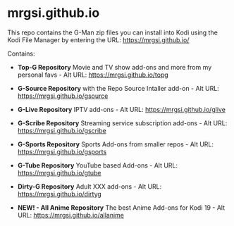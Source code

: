 # mrgsi.github.io
 
This repo contains the G-Man zip files you can install into Kodi using the Kodi File Manager by entering the URL: https://mrgsi.github.io/

Contains:

- **Top-G Repository** Movie and TV show add-ons and more from my personal favs - 
Alt URL: https://mrgsi.github.io/topg

- **G-Source Repository** with the Repo Source Intaller add-on - 
Alt URL: https://mrgsi.github.io/gsource

- **G-Live Repository** IPTV add-ons - 
Alt URL: https://mrgsi.github.io/glive

- **G-Scribe Repository** Streaming service subscription add-ons - 
Alt URL: https://mrgsi.github.io/gscribe

- **G-Sports Repository** Sports Add-ons from smaller repos - 
Alt URL: https://mrgsi.github.io/gsports

- **G-Tube Repository** YouTube based Add-ons - 
Alt URL: https://mrgsi.github.io/gtube

- **Dirty-G Repository** Adult XXX add-ons - 
Alt URL: https://mrgsi.github.io/dirtyg

- **NEW! - All Anime Repository** The best Anime Add-ons for Kodi 19 -
Alt URL: https://mrgsi.github.io/allanime